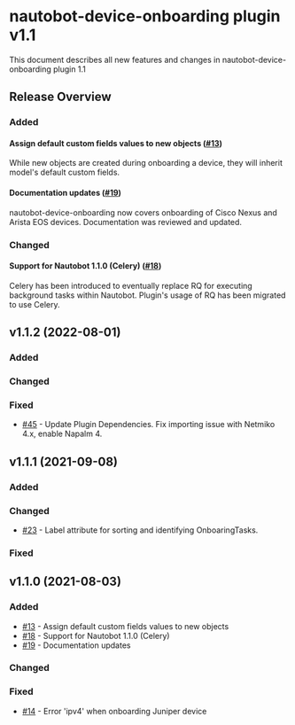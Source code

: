 # nautobot-device-onboarding plugin v1.1

This document describes all new features and changes in nautobot-device-onboarding plugin 1.1


## Release Overview

### Added

#### Assign default custom fields values to new objects ([#13](https://github.com/nautobot/nautobot-plugin-device-onboarding/pull/13))

While new objects are created during onboarding a device, they will inherit model's default custom fields.

#### Documentation updates ([#19](https://github.com/nautobot/nautobot-plugin-device-onboarding/pull/19))

nautobot-device-onboarding now covers onboarding of Cisco Nexus and Arista EOS devices. Documentation was reviewed and updated.

### Changed

#### Support for Nautobot 1.1.0 (Celery) ([#18](https://github.com/nautobot/nautobot-plugin-device-onboarding/pull/18))

Celery has been introduced to eventually replace RQ for executing background tasks within Nautobot. Plugin's usage of RQ has been migrated to use Celery. 

## v1.1.2 (2022-08-01)

### Added

### Changed

### Fixed
- [#45](https://github.com/nautobot/nautobot-plugin-device-onboarding/pull/45) - Update Plugin Dependencies. Fix importing issue with Netmiko 4.x, enable Napalm 4.

## v1.1.1 (2021-09-08)

### Added

### Changed
- [#23](https://github.com/nautobot/nautobot-plugin-device-onboarding/pull/23) - Label attribute for sorting and identifying OnboaringTasks.

### Fixed


## v1.1.0 (2021-08-03)

### Added

- [#13](https://github.com/nautobot/nautobot-plugin-device-onboarding/pull/13) - Assign default custom fields values to new objects
- [#18](https://github.com/nautobot/nautobot-plugin-device-onboarding/pull/18) - Support for Nautobot 1.1.0 (Celery)
- [#19](https://github.com/nautobot/nautobot-plugin-device-onboarding/pull/19) - Documentation updates 

### Changed

### Fixed

- [#14](https://github.com/nautobot/nautobot-plugin-device-onboarding/issues/14) - Error 'ipv4' when onboarding Juniper device
